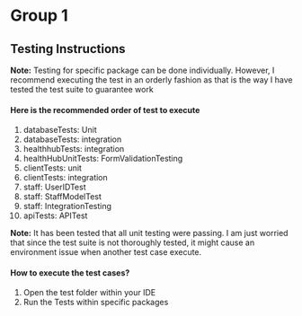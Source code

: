 # Group 1

## Testing Instructions

**Note:** Testing for specific package can be done individually. However, I recommend
executing the test in an orderly fashion as that is the way I have tested the test suite to
guarantee work

#### Here is the recommended order of test to execute
1. databaseTests: Unit
2. databaseTests: integration
3. healthhubTests: integration
4. healthHubUnitTests: FormValidationTesting
5. clientTests: unit
6. clientTests: integration
7. staff: UserIDTest
8. staff: StaffModelTest
9. staff: IntegrationTesting
10. apiTests: APITest

**Note:** It has been tested that all unit testing were passing. I am just worried that since the
test suite is not thoroughly tested, it might cause an environment issue when another test case execute.

#### How to execute the test cases?

1. Open the test folder within your IDE
2. Run the Tests within specific packages